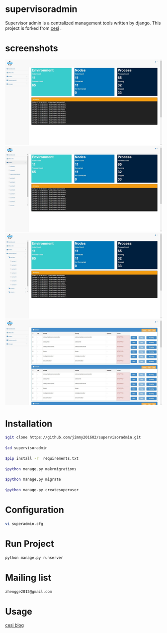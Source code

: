 # supervisoradmin
Supervisor admin is a centralized management tools written by django.
This project is forked from [cesi](https://github.com/gamegos/cesi.git) .
# screenshots

![](./screenshots/screenshot1.jpg) 
![](./screenshots/screenshot3.jpg)
![](./screenshots/screenshot4.jpg)
![](./screenshots/screenshot2.jpg) 

# Installation
```sh
$git clone https://github.com/jimmy201602/supervisoradmin.git

$cd supervisoradmin

$pip install -r  requirements.txt

$python manage.py makrmigrations

$python manage.py migrate

$python manage.py createsuperuser
```
# Configuration

```sh
vi superadmin.cfg
```

# Run Project

```sh
python manage.py runserver
```

# Mailing list

```sh
zhengge2012@gmail.com
```

# Usage

[cesi blog](http://www.gulsahkose.com/2014/09/cesi-centralized-supervisor-interface.html) 